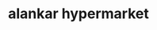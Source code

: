 ---
title: "alankar hypermarket"
url: /pathanamthitta-aban/alankar-hypermarket/
shop: supermarket
---